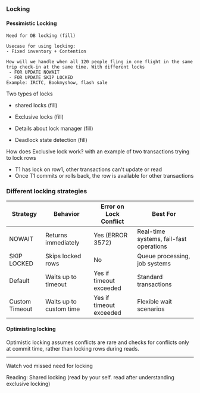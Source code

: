 ###  Locking

#### Pessimistic Locking
```
Need for DB locking (fill)

Usecase for using locking:
- Fixed inventory + Contention

How will we handle when all 120 people fling in one flight in the same trip check-in at the same time. With different locks
 - FOR UPDATE NOWAIT
 - FOR UPDATE SKIP LOCKED  
Example: IRCTC, Bookmyshow, flash sale
```

Two types of locks
- shared locks (fill)
- Exclusive locks (fill)

- Details about lock manager (fill)
- Deadlock state detection (fill)

How does Exclusive lock work? with an example of two transactions trying to lock rows
 - T1 has lock on row1, other transactions can't update or read
 - Once T1 commits or rolls back, the row is available for other transactions


### Different locking strategies

| Strategy | Behavior | Error on Lock Conflict | Best For |
|----------|----------|------------------------|----------|
| NOWAIT | Returns immediately | Yes (ERROR 3572) | Real-time systems, fail-fast operations |
| SKIP LOCKED | Skips locked rows | No | Queue processing, job systems |
| Default | Waits up to timeout | Yes if timeout exceeded | Standard transactions |
| Custom Timeout | Waits up to custom time | Yes if timeout exceeded | Flexible wait scenarios |



#### Optimisting locking

Optimistic locking assumes conflicts are rare and checks for conflicts only at commit time, rather than locking rows during reads. 



----
Watch vod
    missed need for locking

Reading:
Shared locking (read by your self. read after understanding exclusive locking)
